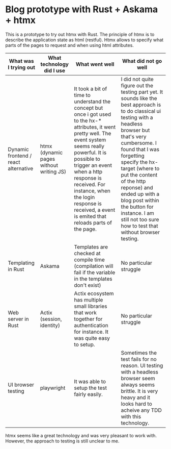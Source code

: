 # Blog prototype with Rust + Askama + htmx
This is a prototype to try out htmx with Rust. The principle of htmx is to describe the application state as html (restful). Htmx allows to specify what parts of the pages to request and when using html attributes.

| What was I trying out                | What technology did I use               | What went well                                                                                                                                                                                                                                                                                                                     | What did not go well                                                                                                                                                                                                                                                                                                                                                                                   |
| ------------------------------------ | --------------------------------------- | ---------------------------------------------------------------------------------------------------------------------------------------------------------------------------------------------------------------------------------------------------------------------------------------------------------------------------------- | ------------------------------------------------------------------------------------------------------------------------------------------------------------------------------------------------------------------------------------------------------------------------------------------------------------------------------------------------------------------------------------------------------ |
| Dynamic frontend / react alternative | htmx (dynamic pages without writing JS) | It took a bit of time to understand the concept but once i got used to the hx-* attributes, it went pretty well. The event system seems really powerful. It is possible to trigger an event when a http response is received. For instance, when the login response is received, a event is emited that reloads parts of the page. | I did not quite figure out the testing part yet. It sounds like the best approach is to do classical ui testing with a headless browser but that's very cumbersome. I found that I was forgetting specify the hx-target (where to put the content of the http reponse) and ended up with a blog post within the button for instance. I am still not too sure how to test that without browser testing. |
| Templating in Rust                   | Askama                                  | Templates are checked at compile time (compilation will fail if the variable in the templates don't exist)                                                                                                                                                                                                                         | No particular struggle                                                                                                                                                                                                                                                                                                                                                                                 |
| Web server in Rust                   | Actix (session, identity)               | Actix ecosystem has multiple small libraries that work together for authentication for instance. It was quite easy to setup.                                                                                                                                                                                                       | No particular struggle                                                                                                                                                                                                                                                                                                                                                                                 |
| UI browser testing                   | playwright                              | It was able to setup the test fairly easily.                                                                                                                                                                                                                                                                                       | Sometimes the test fails for no reason. UI testing with a headless browser seem always seems brittle. It is very heavy and it looks hard to acheive any TDD with this technology.                                                                                                                                                                                                                      |

htmx seems like a great technology and was very pleasant to work with. However, the approach to testing is still unclear to me.